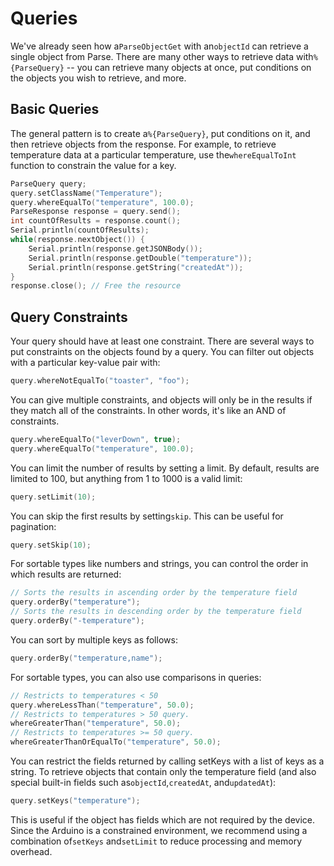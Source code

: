 # Queries

We've already seen how a`ParseObjectGet` with an`objectId` can retrieve a single object from Parse. There are many other ways to retrieve data with`%{ParseQuery}` -- you can retrieve many objects at once, put conditions on the objects you wish to retrieve, and more.

## Basic Queries

The general pattern is to create a`%{ParseQuery}`, put conditions on it, and then retrieve objects from the response. For example, to retrieve temperature data at a particular temperature, use the`whereEqualToInt` function to constrain the value for a key.

```cpp
ParseQuery query;
query.setClassName("Temperature");
query.whereEqualTo("temperature", 100.0);
ParseResponse response = query.send();
int countOfResults = response.count();
Serial.println(countOfResults);
while(response.nextObject()) {
	Serial.println(response.getJSONBody());
	Serial.println(response.getDouble("temperature"));
	Serial.println(response.getString("createdAt"));
}
response.close(); // Free the resource
```

## Query Constraints

Your query should have at least one constraint. There are several ways to put constraints on the objects found by a query. You can filter out objects with a particular key-value pair with:

```cpp
query.whereNotEqualTo("toaster", "foo");
```

You can give multiple constraints, and objects will only be in the results if they match all of the constraints. In other words, it's like an AND of constraints.

```cpp
query.whereEqualTo("leverDown", true);
query.whereEqualTo("temperature", 100.0);
```

You can limit the number of results by setting a limit. By default, results are limited to 100, but anything from 1 to 1000 is a valid limit:

```cpp
query.setLimit(10);
```

You can skip the first results by setting`skip`. This can be useful for pagination:

```cpp
query.setSkip(10);
```

For sortable types like numbers and strings, you can control the order in which results are returned:

```cpp
// Sorts the results in ascending order by the temperature field
query.orderBy("temperature");
// Sorts the results in descending order by the temperature field
query.orderBy("-temperature");
```

You can sort by multiple keys as follows:

```cpp
query.orderBy("temperature,name");
```

For sortable types, you can also use comparisons in queries:

```cpp
// Restricts to temperatures < 50
query.whereLessThan("temperature", 50.0);
// Restricts to temperatures > 50 query.
whereGreaterThan("temperature", 50.0);
// Restricts to temperatures >= 50 query.
whereGreaterThanOrEqualTo("temperature", 50.0);
```

You can restrict the fields returned by calling setKeys with a list of keys as a string. To retrieve objects that contain only the temperature field (and also special built-in fields such as`objectId`,`createdAt`, and`updatedAt`):

```cpp
query.setKeys("temperature");
```

This is useful if the object has fields which are not required by the device. Since the Arduino is a constrained environment, we recommend using a combination of`setKeys` and`setLimit` to reduce processing and memory overhead.
